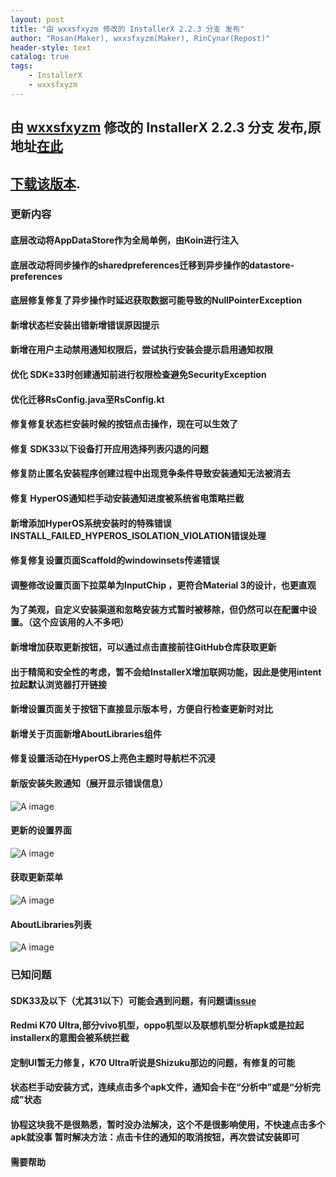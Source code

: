 ```yaml
---
layout: post
title: "由 wxxsfxyzm 修改的 InstallerX 2.2.3 分支 发布"
author: "Rosan(Maker), wxxsfxyzm(Maker), RinCynar(Repost)"
header-style: text
catalog: true
tags:
    - InstallerX
    - wxxsfxyzm
---
```


## 由 [wxxsfxyzm](https://github.com/wxxsfxyzm) 修改的 InstallerX 2.2.3 分支 发布,原地址[在此](https://github.com/wxxsfxyzm/InstallerX-Revived/releases/tag/v2.2.3)
## [下载该版本](/file/InstallerX-wxxsfxyzm-2.2.3.apk).

### 更新内容

#### 底层改动将AppDataStore作为全局单例，由Koin进行注入
#### 底层改动将同步操作的sharedpreferences迁移到异步操作的datastore-preferences
#### 底层修复修复了异步操作时延迟获取数据可能导致的NullPointerException
#### 新增状态栏安装出错新增错误原因提示
#### 新增在用户主动禁用通知权限后，尝试执行安装会提示启用通知权限
#### 优化 SDK≥33时创建通知前进行权限检查避免SecurityException
#### 优化迁移RsConfig.java至RsConfig.kt
#### 修复修复状态栏安装时候的按钮点击操作，现在可以生效了
#### 修复 SDK33以下设备打开应用选择列表闪退的问题
#### 修复防止匿名安装程序创建过程中出现竞争条件导致安装通知无法被消去
#### 修复 HyperOS通知栏手动安装通知进度被系统省电策略拦截
#### 新增添加HyperOS系统安装时的特殊错误INSTALL_FAILED_HYPEROS_ISOLATION_VIOLATION错误处理
#### 修复修复设置页面Scaffold的windowinsets传递错误
#### 调整修改设置页面下拉菜单为InputChip ，更符合Material 3的设计，也更直观
#### 为了美观，自定义安装渠道和忽略安装方式暂时被移除，但仍然可以在配置中设置。（这个应该用的人不多吧）
#### 新增增加获取更新按钮，可以通过点击直接前往GitHub仓库获取更新
#### 出于精简和安全性的考虑，暂不会给InstallerX增加联网功能，因此是使用intent拉起默认浏览器打开链接
#### 新增设置页面关于按钮下直接显示版本号，方便自行检查更新时对比
#### 新增关于页面新增AboutLibraries组件
#### 修复设置活动在HyperOS上亮色主题时导航栏不沉浸

#### 新版安装失败通知（展开显示错误信息）
<img src="/file/InstallerX-wxxsfxyzm-2.2.3-0.png" alt="A image">

#### 更新的设置界面
<img src="/file/InstallerX-wxxsfxyzm-2.2.3-1.png" alt="A image">

#### 获取更新菜单
<img src="/file/InstallerX-wxxsfxyzm-2.2.3-2.png" alt="A image">

#### AboutLibraries列表
<img src="/file/InstallerX-wxxsfxyzm-2.2.3-3.png" alt="A image">

### 已知问题

#### SDK33及以下（尤其31以下）可能会遇到问题，有问题请[issue](https://github.com/wxxsfxyzm/InstallerX-Revived/issues)
#### Redmi K70 Ultra,部分vivo机型，oppo机型以及联想机型分析apk或是拉起installerx的意图会被系统拦截
#### 定制UI暂无力修复，K70 Ultra听说是Shizuku那边的问题，有修复的可能
#### 状态栏手动安装方式，连续点击多个apk文件，通知会卡在“分析中”或是“分析完成”状态
#### 协程这块我不是很熟悉，暂时没办法解决，这个不是很影响使用，不快速点击多个apk就没事 暂时解决方法：点击卡住的通知的取消按钮，再次尝试安装即可
#### 需要帮助